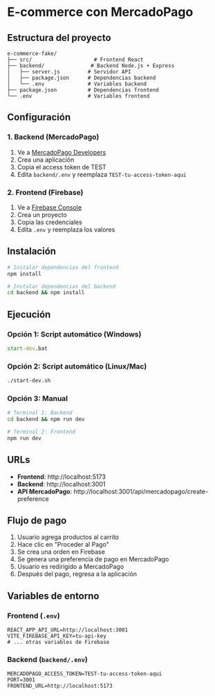 # E-commerce con MercadoPago

## Estructura del proyecto

```
e-commerce-fake/
├── src/                    # Frontend React
├── backend/               # Backend Node.js + Express
│   ├── server.js         # Servidor API
│   ├── package.json      # Dependencias backend
│   └── .env              # Variables backend
├── package.json          # Dependencias frontend
└── .env                  # Variables frontend
```

## Configuración

### 1. Backend (MercadoPago)

1. Ve a [MercadoPago Developers](https://www.mercadopago.com/developers)
2. Crea una aplicación
3. Copia el access token de TEST
4. Edita `backend/.env` y reemplaza `TEST-tu-access-token-aqui`

### 2. Frontend (Firebase)

1. Ve a [Firebase Console](https://console.firebase.google.com/)
2. Crea un proyecto
3. Copia las credenciales
4. Edita `.env` y reemplaza los valores

## Instalación

```bash
# Instalar dependencias del frontend
npm install

# Instalar dependencias del backend
cd backend && npm install
```

## Ejecución

### Opción 1: Script automático (Windows)
```cmd
start-dev.bat
```

### Opción 2: Script automático (Linux/Mac)
```bash
./start-dev.sh
```

### Opción 3: Manual

```bash
# Terminal 1: Backend
cd backend && npm run dev

# Terminal 2: Frontend
npm run dev
```

## URLs

- **Frontend**: http://localhost:5173
- **Backend**: http://localhost:3001
- **API MercadoPago**: http://localhost:3001/api/mercadopago/create-preference

## Flujo de pago

1. Usuario agrega productos al carrito
2. Hace clic en "Proceder al Pago"
3. Se crea una orden en Firebase
4. Se genera una preferencia de pago en MercadoPago
5. Usuario es redirigido a MercadoPago
6. Después del pago, regresa a la aplicación

## Variables de entorno

### Frontend (`.env`)
```env
REACT_APP_API_URL=http://localhost:3001
VITE_FIREBASE_API_KEY=tu-api-key
# ... otras variables de Firebase
```

### Backend (`backend/.env`)
```env
MERCADOPAGO_ACCESS_TOKEN=TEST-tu-access-token-aqui
PORT=3001
FRONTEND_URL=http://localhost:5173
```

